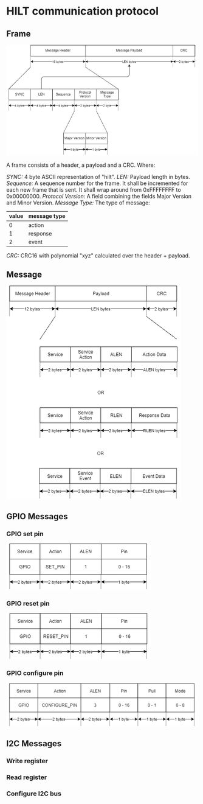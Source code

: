 # HILT communication protocol

## Frame
![Framing](hilt_frame.png)

A frame consists of a header, a payload and a CRC.
Where:

*SYNC:* 4 byte ASCII representation of "hilt".
*LEN:* Payload length in bytes.
*Sequence:* A sequence number for the frame. It shall be incremented for each new frame that is sent. It shall wrap around from 0xFFFFFFFF to 0x00000000. 
*Protocol Version:* A field combining the fields Major Version and Minor Version.
*Message Type:* The type of message:

| value | message type |
| ----- | ------------ |
| 0     | action       |
| 1     | response     |
| 2     | event        |

*CRC:* CRC16 with polynomial "xyz" calculated over the header + payload.

## Message
![Message](hilt_message.png)


## GPIO Messages

### GPIO set pin
![set pin](gpio_set_pin.png)

### GPIO reset pin
![reset pin](gpio_reset_pin.png)

### GPIO configure pin
![configure pin](gpio_configure_pin.png)

## I2C Messages

### Write register

### Read register

### Configure I2C bus
